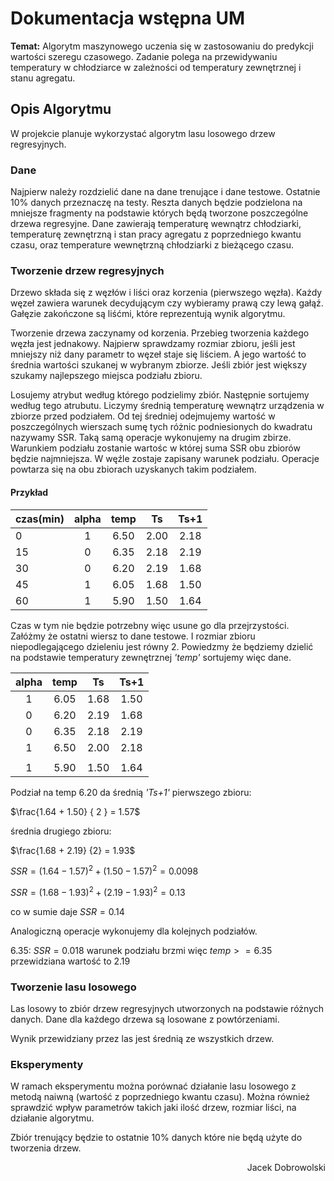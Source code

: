 # Dokumentacja wstępna UM

**Temat:**
Algorytm maszynowego uczenia się w zastosowaniu do predykcji wartości szeregu czasowego. Zadanie polega na przewidywaniu temperatury w chłodziarce w zależności od temperatury zewnętrznej i stanu agregatu.

<!-- Zawrzeć precyzyjny opis algorytmów, które będą wykorzystane, wraz z przykładowymi obliczeniami. Na podstawie tego opisu nie znający tematyki przedmiotu programista powinien być w stanie wykonać poprawną implementację. -->
## Opis Algorytmu

W projekcie planuje wykorzystać algorytm lasu losowego drzew regresyjnych.

### Dane

Najpierw należy rozdzielić dane na dane trenujące i dane testowe. Ostatnie 10% danych przeznaczę na testy. Reszta danych będzie podzielona na mniejsze fragmenty na podstawie których będą tworzone poszczególne drzewa regresyjne. Dane zawierają temperaturę wewnątrz chłodziarki, temperaturę zewnętrzną i stan pracy agregatu z poprzedniego kwantu czasu, oraz temperature wewnętrzną chłodziarki z bieżącego czasu.

### Tworzenie drzew regresyjnych

Drzewo składa się z węzłów i liści oraz korzenia (pierwszego węzła). Każdy węzeł zawiera warunek decydującym czy wybieramy prawą czy lewą gałąź. Gałęzie zakończone są liśćmi, które reprezentują wynik algorytmu.

Tworzenie drzewa zaczynamy od korzenia. Przebieg tworzenia każdego węzła jest jednakowy. Najpierw sprawdzamy rozmiar zbioru, jeśli jest mniejszy niż dany parametr to węzeł staje się liściem. A jego wartość to średnia wartości szukanej w wybranym zbiorze. Jeśli zbiór jest większy szukamy najlepszego miejsca podziału zbioru. 

Losujemy atrybut według którego podzielimy zbiór. Następnie sortujemy według tego atrubutu. Liczymy średnią temperaturę wewnątrz urządzenia w zbiorze przed podziałem. Od tej średniej odejmujemy wartość w poszczególnych wierszach sumę tych różnic podniesionych do kwadratu nazywamy SSR. Taką samą operacje wykonujemy na drugim zbirze. Warunkiem podziału zostanie wartośc w której suma SSR obu zbiorów będzie najmniejsza. W węźle zostaje zapisany warunek podziału. Operacje powtarza się na obu zbiorach uzyskanych takim podziałem.

#### Przykład


| czas(min)	| alpha |	temp | Ts | Ts+1
|------|:-:|:----:|:----:|:----:
|	 0 | 1 | 6.50 | 2.00 | 2.18
|	15 | 0 | 6.35 | 2.18 | 2.19
|	30 | 0 | 6.20 | 2.19 | 1.68
|	45 | 1 | 6.05 | 1.68 | 1.50
|	60 | 1 | 5.90 | 1.50 | 1.64
 
 Czas w tym nie będzie potrzebny więc usune go dla przejrzystości. Załóżmy że ostatni wiersz to dane testowe. I rozmiar zbioru niepodlegającego dzieleniu jest równy 2. Powiedzmy że będziemy dzielić na podstawie temperatury zewnętrznej *'temp'* sortujemy więc dane.

| alpha |	temp | Ts | Ts+1
|:-:|:----:|:----:|:----:
| 1 | 6.05 | 1.68 | 1.50
| 0 | 6.20 | 2.19 | 1.68
| 0 | 6.35 | 2.18 | 2.19
| 1 | 6.50 | 2.00 | 2.18
|||
| 1 | 5.90 | 1.50 | 1.64


Podział na temp 6.20 da średnią *'Ts+1'* pierwszego zbioru:

$\frac{1.64 + 1.50} { 2 } = 1.57$

średnia drugiego zbioru:

$\frac{1.68 + 2.19} {2} = 1.93$

$SSR = (1.64 - 1.57)^2 + (1.50 - 1.57)^2 = 0.0098$

$SSR = (1.68 - 1.93)^2 + (2.19 - 1.93)^2 = 0.13$

co w sumie daje $SSR = 0.14$

Analogiczną operacje wykonujemy dla kolejnych podziałów.

6.35: $SSR = 0.018$
warunek podziału brzmi więc $temp >= 6.35$
przewidziana wartość to 2.19

### Tworzenie lasu losowego

Las losowy to zbiór drzew regresyjnych utworzonych na podstawie różnych  danych. Dane dla każdego drzewa są losowane z powtórzeniami.

Wynik przewidziany przez las jest średnią ze wszystkich drzew.

<!-- Przedstawić plan eksperymentów. -->
### Eksperymenty
W ramach eksperymentu można porównać działanie lasu losowego z metodą naiwną (wartość z poprzedniego kwantu czasu).
Można również sprawdzić wpływ parametrów takich jaki ilość drzew, rozmiar liści, na działanie algorytmu.
<!-- Należy wybrać i opisać zbiory danych, które będą używane do badań, należy określić jak zostanie wyłoniony i użyty zbiór trenujący. -->

Zbiór trenujący będzie to ostatnie 10% danych które nie będą użyte do tworzenia drzew.

<p align="right"> Jacek Dobrowolski </p>
